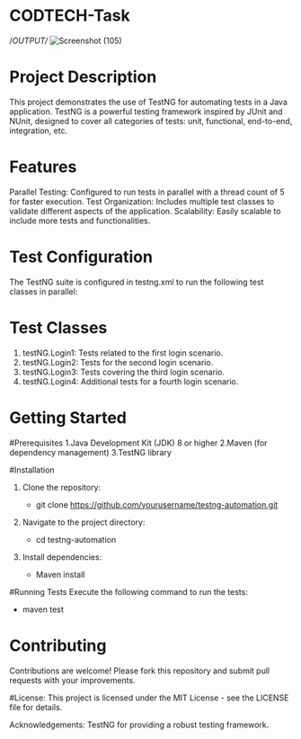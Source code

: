 # CODTECH-Task
/*OUTPUT/*
![Screenshot (105)](https://github.com/ThomasSoram/CODTECH-Task/assets/171699330/1c7544e4-37b0-4556-989d-08ffed9fd742)

# Project Description
This project demonstrates the use of TestNG for automating tests in a Java application. TestNG is a powerful testing framework inspired by JUnit and NUnit, designed to cover all categories of tests: unit, functional, end-to-end, integration, etc.

# Features
Parallel Testing: Configured to run tests in parallel with a thread count of 5 for faster execution.
Test Organization: Includes multiple test classes to validate different aspects of the application.
Scalability: Easily scalable to include more tests and functionalities.

# Test Configuration
The TestNG suite is configured in testng.xml to run the following test classes in parallel:


# Test Classes
1. testNG.Login1: Tests related to the first login scenario.
2. testNG.Login2: Tests for the second login scenario.
3. testNG.Login3: Tests covering the third login scenario.
4. testNG.Login4: Additional tests for a fourth login scenario.

# Getting Started
#Prerequisites
1.Java Development Kit (JDK) 8 or higher
2.Maven (for dependency management)
3.TestNG library

#Installation
1. Clone the repository:
   - git clone https://github.com/yourusername/testng-automation.git

2. Navigate to the project directory:
   - cd testng-automation

3. Install dependencies:
   - Maven install

#Running Tests
   Execute the following command to run the tests:
   - maven test

# Contributing
Contributions are welcome! Please fork this repository and submit pull requests with your improvements.

#License:
This project is licensed under the MIT License - see the LICENSE file for details.

Acknowledgements:
TestNG for providing a robust testing framework.









